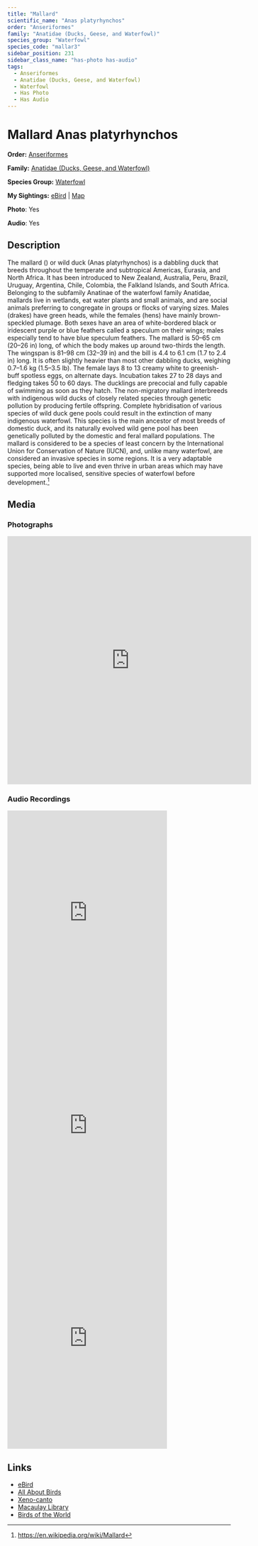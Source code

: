 ```yaml
---
title: "Mallard"
scientific_name: "Anas platyrhynchos"
order: "Anseriformes"
family: "Anatidae (Ducks, Geese, and Waterfowl)"
species_group: "Waterfowl"
species_code: "mallar3"
sidebar_position: 231
sidebar_class_name: "has-photo has-audio"
tags: 
  - Anseriformes
  - Anatidae (Ducks, Geese, and Waterfowl)
  - Waterfowl
  - Has Photo
  - Has Audio
---
```


# Mallard <span className='sci_name'>Anas platyrhynchos</span>

**Order:** [Anseriformes](/tags/anseriformes)

**Family:** [Anatidae (Ducks, Geese, and Waterfowl)](/tags/anatidae-ducks-geese-and-waterfowl)

**Species Group:** [Waterfowl](/tags/waterfowl)

**My Sightings:** [eBird](https://ebird.org/lifelist?r=world&time=life&spp=mallar3) | [Map](/map?species_code=mallar3)

**Photo**: Yes 

**Audio**: Yes

## Description
The mallard () or wild duck (Anas platyrhynchos) is a dabbling duck that breeds throughout the temperate and subtropical Americas, Eurasia, and North Africa. It has been introduced to New Zealand, Australia, Peru, Brazil, Uruguay, Argentina, Chile, Colombia, the Falkland Islands, and South Africa. Belonging to the subfamily Anatinae of the waterfowl family Anatidae, mallards live in wetlands, eat water plants and small animals, and are social animals preferring to congregate in groups or flocks of varying sizes.
Males (drakes) have green heads, while the females (hens) have mainly brown-speckled plumage. Both sexes have an area of white-bordered black or iridescent purple or blue feathers called a speculum on their wings; males especially tend to have blue speculum feathers. The mallard is 50–65 cm (20–26 in) long, of which the body makes up around two-thirds the length. The wingspan is 81–98 cm (32–39 in) and the bill is 4.4 to 6.1 cm (1.7 to 2.4 in) long. It is often slightly heavier than most other dabbling ducks, weighing 0.7–1.6 kg (1.5–3.5 lb). 
The female lays 8 to 13 creamy white to greenish-buff spotless eggs, on alternate days. Incubation takes 27 to 28 days and fledging takes 50 to 60 days. The ducklings are precocial and fully capable of swimming as soon as they hatch.
The non-migratory mallard interbreeds with indigenous wild ducks of closely related species through genetic pollution by producing fertile offspring. Complete hybridisation of various species of wild duck gene pools could result in the extinction of many indigenous waterfowl. This species is the main ancestor of most breeds of domestic duck, and its naturally evolved wild gene pool has been genetically polluted by the domestic and feral mallard populations.
The mallard is considered to be a species of least concern by the International Union for Conservation of Nature (IUCN), and, unlike many waterfowl, are considered an invasive species in some regions. It is a very adaptable species, being able to live and even thrive in urban areas which may have supported more localised, sensitive species of waterfowl before development.[^1]

[^1]: https://en.wikipedia.org/wiki/Mallard

## Media
### Photographs
<iframe src="https://macaulaylibrary.org/asset/626996611/embed" width="550" height="560" frameborder="0" allowfullscreen></iframe>

### Audio Recordings
<iframe src="https://macaulaylibrary.org/asset/626557641/embed" width="360" height="480" frameborder="0" allowfullscreen></iframe>
<iframe src="https://macaulaylibrary.org/asset/626618132/embed" width="360" height="480" frameborder="0" allowfullscreen></iframe>
<iframe src="https://macaulaylibrary.org/asset/626617932/embed" width="360" height="480" frameborder="0" allowfullscreen></iframe>

## Links
* [eBird](https://ebird.org/species/mallar3) 
* [All About Birds](https://www.allaboutbirds.org/guide/mallar3) 
* [Xeno-canto](https://www.xeno-canto.org/species/anas-platyrhynchos) 
* [Macaulay Library](https://search.macaulaylibrary.org/catalog?taxonCode=mallar3&sort=rating_rank_desc)
* [Birds of the World](https://birdsoftheworld.org/bow/species/mallar3)
